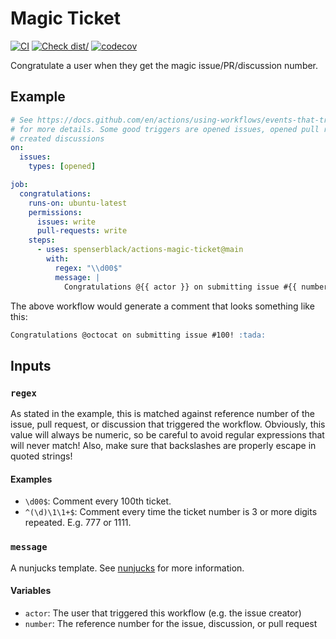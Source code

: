 # Magic Ticket

[![CI](https://github.com/spenserblack/actions-magic-ticket/actions/workflows/ci.yml/badge.svg)](https://github.com/spenserblack/actions-magic-ticket/actions/workflows/ci.yml)
[![Check dist/](https://github.com/spenserblack/actions-magic-ticket/actions/workflows/check-dist.yml/badge.svg)](https://github.com/spenserblack/actions-magic-ticket/actions/workflows/check-dist.yml)
[![codecov](https://codecov.io/gh/spenserblack/actions-magic-ticket/branch/main/graph/badge.svg?token=e5VgzjbqMy)](https://codecov.io/gh/spenserblack/actions-magic-ticket)

Congratulate a user when they get the magic issue/PR/discussion number.

## Example

```yaml
# See https://docs.github.com/en/actions/using-workflows/events-that-trigger-workflows
# for more details. Some good triggers are opened issues, opened pull requests, and
# created discussions
on:
  issues:
    types: [opened]

job:
  congratulations:
    runs-on: ubuntu-latest
    permissions:
      issues: write
      pull-requests: write
    steps:
      - uses: spenserblack/actions-magic-ticket@main
        with:
          regex: "\\d00$"
          message: |
            Congratulations @{{ actor }} on submitting issue #{{ number }}! :tada:
```

The above workflow would generate a comment that looks something like this:

```markdown
Congratulations @octocat on submitting issue #100! :tada:
```

## Inputs

### `regex`

As stated in the example, this is matched against reference number of the issue,
pull request, or discussion that triggered the workflow. Obviously, this value
will always be numeric, so be careful to avoid regular expressions that will
never match! Also, make sure that backslashes are properly escape in quoted strings!

#### Examples

- `\d00$`: Comment every 100th ticket.
- `^(\d)\1\1+$`: Comment every time the ticket number is 3 or more digits repeated. E.g. 777 or 1111.

### `message`

A nunjucks template. See [nunjucks][template-engine] for more information.

#### Variables

- `actor`: The user that triggered this workflow (e.g. the issue creator)
- `number`: The reference number for the issue, discussion, or pull request

[template-engine]: https://mozilla.github.io/nunjucks/
